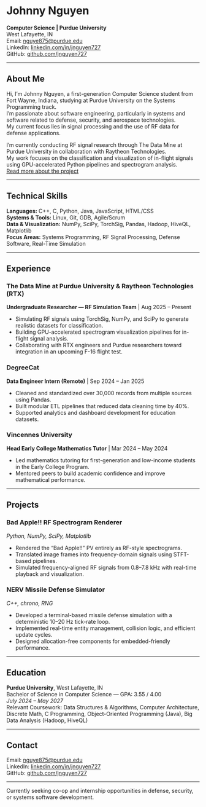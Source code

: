 # Johnny Nguyen

**Computer Science | Purdue University**  
West Lafayette, IN  
Email: nguye875@purdue.edu  
LinkedIn: [linkedin.com/in/jnguyen727](https://linkedin.com/in/jnguyen727)  
GitHub: [github.com/jnguyen727](https://github.com/jnguyen727)

---

## About Me

Hi, I’m Johnny Nguyen, a first-generation Computer Science student from Fort Wayne, Indiana, studying at Purdue University on the Systems Programming track.  
I’m passionate about software engineering, particularly in systems and software related to defense, security, and aerospace technologies.  
My current focus lies in signal processing and the use of RF data for defense applications.

I’m currently conducting RF signal research through The Data Mine at Purdue University in collaboration with Raytheon Technologies.  
My work focuses on the classification and visualization of in-flight signals using GPU-accelerated Python pipelines and spectrogram analysis.  
[Read more about the project](https://crp.the-examples-book.com/rtx-classification-of-rf-signals-captured-in-flight-using-gpu-accelerated-python-scripts-54)

---

## Technical Skills

**Languages:** C++, C, Python, Java, JavaScript, HTML/CSS  
**Systems & Tools:** Linux, Git, GDB, Agile/Scrum  
**Data & Visualization:** NumPy, SciPy, TorchSig, Pandas, Hadoop, HiveQL, Matplotlib  
**Focus Areas:** Systems Programming, RF Signal Processing, Defense Software, Real-Time Simulation

---

## Experience

### The Data Mine at Purdue University & Raytheon Technologies (RTX)  
**Undergraduate Researcher — RF Simulation Team** | Aug 2025 – Present  
- Simulating RF signals using TorchSig, NumPy, and SciPy to generate realistic datasets for classification.  
- Building GPU-accelerated spectrogram visualization pipelines for in-flight signal analysis.  
- Collaborating with RTX engineers and Purdue researchers toward integration in an upcoming F-16 flight test.

### DegreeCat  
**Data Engineer Intern (Remote)** | Sep 2024 – Jan 2025  
- Cleaned and standardized over 30,000 records from multiple sources using Pandas.  
- Built modular ETL pipelines that reduced data cleaning time by 40%.  
- Supported analytics and dashboard development for education datasets.

### Vincennes University  
**Head Early College Mathematics Tutor** | Mar 2024 – May 2024  
- Led mathematics tutoring for first-generation and low-income students in the Early College Program.  
- Mentored peers to build academic confidence and improve mathematical performance.

---

## Projects

### Bad Apple!! RF Spectrogram Renderer  
*Python, NumPy, SciPy, Matplotlib*  
- Rendered the “Bad Apple!!” PV entirely as RF-style spectrograms.  
- Translated image frames into frequency-domain signals using STFT-based pipelines.  
- Simulated frequency-aligned RF signals from 0.8–7.8 kHz with real-time playback and visualization.

### NERV Missile Defense Simulator  
*C++, chrono, RNG*  
- Developed a terminal-based missile defense simulation with a deterministic 10–20 Hz tick-rate loop.  
- Implemented real-time entity management, collision logic, and efficient update cycles.  
- Designed allocation-free components for embedded-friendly performance.

---

## Education

**Purdue University**, West Lafayette, IN  
Bachelor of Science in Computer Science — GPA: 3.55 / 4.00  
*July 2024 – May 2027*  
Relevant Coursework: Data Structures & Algorithms, Computer Architecture, Discrete Math, C Programming, Object-Oriented Programming (Java), Big Data Analysis (Hadoop, HiveQL)

---

## Contact

Email: nguye875@purdue.edu  
LinkedIn: [linkedin.com/in/jnguyen727](https://linkedin.com/in/jnguyen727)  
GitHub: [github.com/jnguyen727](https://github.com/jnguyen727)

---

Currently seeking co-op and internship opportunities in defense, security, or systems software development.
